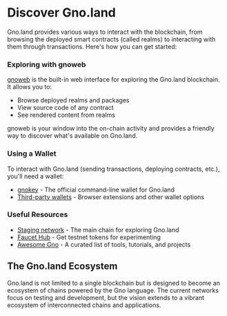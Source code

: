# Discover Gno.land

Gno.land provides various ways to interact with the blockchain, from browsing
the deployed smart contracts (called realms) to interacting with them through
transactions. Here's how you can get started:

### Exploring with gnoweb

[gnoweb](./explore-with-gnoweb.md) is the built-in web interface for exploring
the Gno.land blockchain. It allows you to:
- Browse deployed realms and packages
- View source code of any contract
- See rendered content from realms

gnoweb is your window into the on-chain activity and provides a friendly way to
discover what's available on Gno.land.

### Using a Wallet

To interact with Gno.land (sending transactions, deploying contracts, etc.),
you'll need a wallet:

- [gnokey](./interact-with-gnokey.md) - The official command-line wallet for Gno.land
- [Third-party wallets](./third-party-wallets.md) - Browser extensions and other wallet options

### Useful Resources

- [Staging network](https://gno.land) - The main chain for exploring Gno.land
- [Faucet Hub](https://faucet.gno.land) - Get testnet tokens for experimenting
- [Awesome Gno](https://github.com/gnolang/awesome-gno) - A curated list of tools, tutorials, and projects

## The Gno.land Ecosystem

Gno.land is not limited to a single blockchain but is designed to become an
ecosystem of chains powered by the Gno language. The current networks focus on
testing and development, but the vision extends to a vibrant ecosystem of
interconnected chains and applications.
